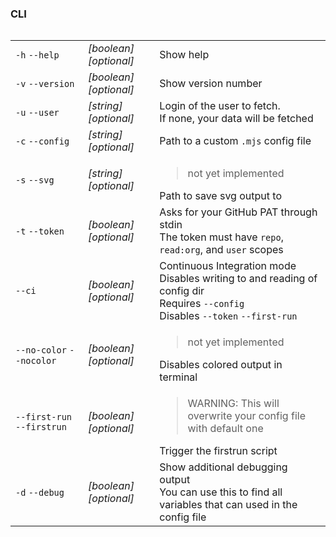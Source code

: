 ### CLI

<table border="0" align="left">
    <tr>
        <td><code>-h</code> <code>--help</code></td>
        <td><em>[boolean] [optional]</em></td>
        <td>Show help</td>
    </tr>
    <tr>
        <td><code>-v</code> <code>--version</code></td>
        <td><em>[boolean] [optional]</em></td>
        <td>Show version number</td>
    </tr>
    <tr>
        <td><code>-u</code> <code>--user</code></td>
        <td><em>[string] [optional]</em></td>
        <td>Login of the user to fetch.<br>If none, your data will be fetched</td>
    </tr>
    <tr>
        <td><code>-c</code> <code>--config</code></td>
        <td><em>[string] [optional]</em></td>
        <td>Path to a custom <code>.mjs</code> config file</td>
    </tr>
    <tr>
        <td><code>-s</code> <code>--svg</code></td>
        <td><em>[string] [optional]</em></td>
        <td><blockquote>not yet implemented</blockquote>Path to save svg output to</td>
    </tr>
    <tr>
        <td><code>-t</code> <code>--token</code></td>
        <td><em>[boolean] [optional]</em></td>
        <td>Asks for your GitHub PAT through stdin<br>The token must have <code>repo</code>, <code>read:org</code>, and <code>user</code> scopes</td>
    </tr>
    <tr>
        <td><code>--ci</code></td>
        <td><em>[boolean] [optional]</em></td>
        <td>Continuous Integration mode<br>Disables writing to and reading of config dir<br>Requires <code>--config</code><br>Disables <code>--token</code> <code>--first-run</code></td>
    </tr>
    <tr>
        <td><code>--no-color</code> <code>--nocolor</code></td>
        <td><em>[boolean] [optional]</em></td>
        <td><blockquote>not yet implemented</blockquote>Disables colored output in terminal</td>
    </tr>
    <tr>
        <td><code>--first-run</code> <code>--firstrun</code></td>
        <td><em>[boolean] [optional]</em></td>
        <td><blockquote>WARNING: This will overwrite your config file with default one</blockquote>Trigger the firstrun script</td>
    </tr>
    <tr>
        <td><code>-d</code> <code>--debug</code></td>
        <td><em>[boolean] [optional]</em></td>
        <td>Show additional debugging output<br>You can use this to find all variables that can used in the config file</td>
    </tr>
</table>
